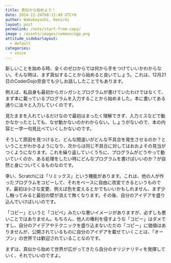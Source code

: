 ```yaml
---
title: 真似から始めよう！
date: 2014-12-24T08:11:49 UTC+9
author: Wakabayashi, Kenichi
layout: post
permalink: /note/start-from-copy/
image : /assets/images/common/ogp.png
attitude_sidebarlayout:
  - default
categories:
  - voice
---
```

新しいことを始める時、全くのゼロからでは何から手をつけていいかわからない。そんな時は、まず真似することから始めると良いでしょう。これは、12月21日のCoderDojo奈良でも少しお話ししたことでもあります。

例えば、私自身も最初からガシガシとプログラムが書けていたわけではなくて、まず本に載っているプログラムを入力することから始めました。本に書いてある通りに淡々と入力していくのです。

見たままを入れているだけなので最初はまったく理解できず、入力ミスなどで動かなかったとしても、なぜ動かないのかわからない。しょうがないので、本の内容と一字一句見比べていくしかないのです。

そうして原因を見つけると、どんな間違いがどんな不具合を発生させるのか？ということがわかるようになり、次からは同じ不具合に対してはおおよその見当がつくようになります。これを繰り返していくうちに、プログラムがどうやって動いていくのか、ある処理をしたい時にどんなプログラムを書けばいいのか？が自然と身についてくるものなのです。

幸い、Scratchには「リミックス」という機能があります。これは、他の人が作ったプログラムをコピーして、それをベースに自由に改変できるというものです。最初は小さな変更、例えば色を変えるとかでもいいかもしれません、まず少し触ってみると最初の壁が消えて無くなります。その後、自分のアイデアを盛り込んでいけばいいのです。

「コピー」というと「コピぺ」みたいな悪いイメージがありますが、必ずしも悪いことではありません。もちろん、他人の権利を侵すような「コピー」はダメですし、自分のアイデアやテクニックを盛り込まないただの「コピー」に価値はありませんが、公開されているものに自分のアイデアを載せていくことは、「オープン」の世界では歓迎されていることなのです。

まずは、真似から始めて世界が広がってきたら自分のオリジナリティを発揮していく、それでいいのですよ。
